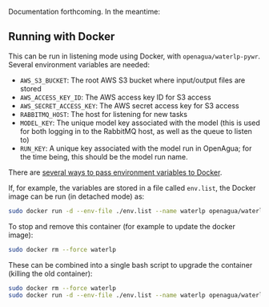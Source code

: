 Documentation forthcoming. In the meantime:

## Running with Docker

This can be run in listening mode using Docker, with `openagua/waterlp-pywr`. Several environment variables are needed:

* `AWS_S3_BUCKET`: The root AWS S3 bucket where input/output files are stored
* `AWS_ACCESS_KEY_ID`: The AWS access key ID for S3 access
* `AWS_SECRET_ACCESS_KEY`: The AWS secret access key for S3 access
* `RABBITMQ_HOST`: The host for listening for new tasks
* `MODEL_KEY`: The unique model key associated with the model (this is used for both logging in to the RabbitMQ host, as well as the queue to listen to)
* `RUN_KEY`: A unique key associated with the model run in OpenAgua; for the time being, this should be the model run name.

There are [several ways to pass environment variables to Docker](https://docs.docker.com/engine/reference/commandline/run/#set-environment-variables--e---env---env-file).

If, for example, the variables are stored in a file called `env.list`, the Docker image can be run (in detached mode) as:
```bash
sudo docker run -d --env-file ./env.list --name waterlp openagua/waterlp-pywr
```

To stop and remove this container (for example to update the docker image):
```bash
sudo docker rm --force waterlp
```

These can be combined into a single bash script to upgrade the container (killing the old container):

```bash
sudo docker rm --force waterlp
sudo docker run -d --env-file ./env.list --name waterlp openagua/waterlp-pywr
```